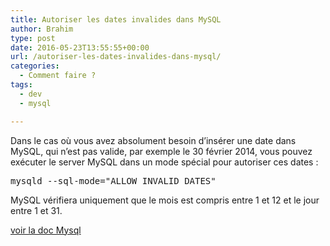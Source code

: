 ```yaml
---
title: Autoriser les dates invalides dans MySQL
author: Brahim
type: post
date: 2016-05-23T13:55:55+00:00
url: /autoriser-les-dates-invalides-dans-mysql/
categories:
  - Comment faire ?
tags:
  - dev
  - mysql

---
```

Dans le cas où vous avez absolument besoin d&#8217;insérer une date dans MySQL, qui n&#8217;est pas valide, par exemple le 30 février 2014, vous pouvez exécuter le server MySQL dans un mode spécial pour autoriser ces dates :<!--more-->

<pre>mysqld --sql-mode="ALLOW_INVALID_DATES"
</pre>

MySQL vérifiera uniquement que le mois est compris entre 1 et 12 et le jour entre 1 et 31.
  
<a href="http://dev.mysql.com/doc/refman/5.7/fr/sql-mode.html#sqlmode_allow_invalid_dates" target="_blank">voir la doc Mysql </a>